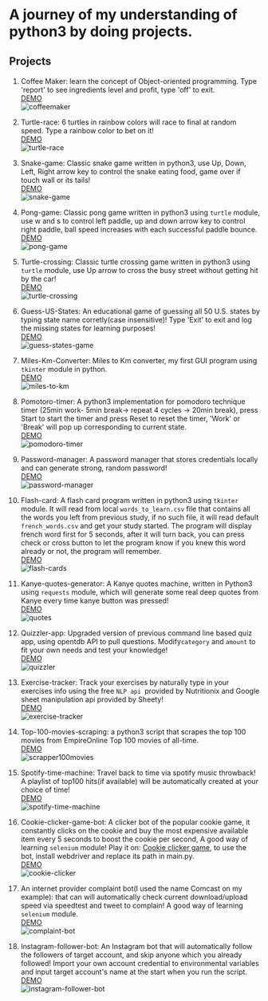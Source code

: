 # A journey of my understanding of python3 by doing projects.


## Projects

####
1. Coffee Maker: learn the concept of Object-oriented programming. Type 'report' to see ingredients level and profit, type 'off' to exit.                                                                                      
   [DEMO](https://replit.com/@andreivln/Coffe-Machine?v=1)                                                                                                                                         
   ![coffeemaker](https://github.com/andreivln/python3-projects/blob/main/Coffe-maker/coffee-maker.gif)


2. Turtle-race: 6 turtles in rainbow colors will race to final at random speed. Type a rainbow color to bet on it!                                                                                                             
   [DEMO](https://replit.com/@andreivln/Turtle-Race?v=1)                                                                                                                                         
   ![turtle-race](https://github.com/andreivln/python3-projects/blob/main/Turtle-race/turtle-race.gif)
   
3. Snake-game: Classic snake game written in python3, use Up, Down, Left, Right arrow key to control the snake eating food, game over if touch wall or its tails!                                                               
   [DEMO](https://replit.com/@andreivln/Snake-Game?v=1)                                                                                                                                          
   ![snake-game](https://github.com/andreivln/python3-projects/blob/main/Snake-game/snake.gif)

4. Pong-game: Classic pong game written in python3 using `turtle` module, use w and s to control left paddle, up and down arrow key to control right paddle, ball speed increases with each successful paddle bounce.          
   [DEMO](https://replit.com/@andreivln/Pong-game?v=1)                                                                                                                                                                         
   ![pong-game](https://github.com/andreivln/python3-projects/blob/main/Arcade-game-pong/pong-game.gif)

5. Turtle-crossing: Classic turtle crossing game written in python3 using `turtle` module, use Up arrow to cross the busy street without getting hit by the car!                                                            
   [DEMO](https://replit.com/@andreivln/turtle-crossing?v=1)                                                                                                                                                                 
   ![turtle-crossing](https://github.com/andreivln/python3-projects/blob/main/Turtle-crossing/turtle-crossing.gif)

6. Guess-US-States: An educational game of guessing all 50 U.S. states by typing state name corretly(case insensitive)!  Type 'Exit' to exit and log the missing states for learning purposes!                                
   [DEMO](https://replit.com/@andreivln/US-states-game?v=1)                                                                                                                                                               
   ![guess-states-game](https://github.com/andreivln/python3-projects/blob/main/US-states-game/us-states-guess.gif)

7. Miles-Km-Converter: Miles to Km converter, my first GUI program using `tkinter` module in python.                                                                                                                        
   [DEMO](https://replit.com/@andreivln/Miles-to-Km?v=1)                                                                                                                                                                    
   ![miles-to-km](https://github.com/andreivln/python3-projects/blob/main/Miles-to-KM-converter/miles-km-converter.gif)

8. Pomotoro-timer: A python3 implementation for pomodoro technique timer (25min work- 5min break-> repeat 4 cycles -> 20min break), press Start to start the timer and press Reset to reset the timer, 'Work' or 'Break' will pop up corresponding to current state.                                                                                                                                                                                       
   [DEMO](https://replit.com/@andreivln/Pomodoro-timer?v=1)                                                                                                                                                            
   ![pomodoro-timer](https://github.com/andreivln/python3-projects/blob/main/Pomodoro-timer/pomodora-technique-timer.gif)

9. Password-manager: A password manager that stores credentials locally and can generate strong, random password!                                                                                                             
    [DEMO](https://replit.com/@andreivln/password-manager?v=1)                                                                                                                                                          
   ![password-manager](https://github.com/andreivln/python3-projects/blob/main/Password-manager/password-manager.gif)

10. Flash-card: A flash card program written in python3 using `tkinter` module. It will read from local `words_to_learn.csv` file that contains all the words you left from previous study, if no such file, it will read default `french_words.csv` and get your study started. The program will display french word first for 5 seconds, after it will turn back, you can press check or cross button to let the program know if you knew this word already or not, the program will remember.                                                                                                                                                                      
    [DEMO](https://replit.com/@andreivln/Flash-cards?v=1)                                                                                                                                                                  
    ![flash-cards](https://github.com/andreivln/python3-projects/blob/main/Flash-cards/flash-card.gif)

11. Kanye-quotes-generator: A Kanye quotes machine, written in Python3 using `requests` module, which will generate some real deep quotes from Kanye every time kanye button was pressed!                                   
    [DEMO](https://replit.com/@andreivln/Kanye-quotes?v=1)                                                                                                                                            
    ![quotes](https://github.com/andreivln/python3-projects/blob/main/Kanye-quotes/quotes.gif)

                                                                                                             
12. Quizzler-app: Upgraded version of previous command line based quiz app, using opentdb API to pull questions. Modify`category` and `amount` to fit your own needs and test your knowledge!                                
    [DEMO](https://replit.com/@andreivln/quizzler-app?v=1)                                                                                                                                       
    ![quizzler](https://github.com/andreivln/python3-projects/blob/main/Quizzler-app/quizzler-app.gif)

13. Exercise-tracker: Track your exercises by naturally type in your exercises info using the free `NLP api `provided by Nutritionix and Google sheet manipulation api provided by Sheety!                                    
    [DEMO](https://replit.com/@andreivln/Exercise-tracker?v=1)                                                                                                                                      
    ![exercise-tracker](https://github.com/andreivln/python3-projects/blob/main/Exercise-tracker/exercise-tracker.gif)

14. Top-100-movies-scraping: a python3 script that scrapes the top 100 movies from EmpireOnline Top 100 movies of all-time.                                                                                                   
    [DEMO](https://replit.com/@andreivln/top100-movie-scrapper?v=1)                                                                                                                                      
    ![scrapper100movies](https://github.com/andreivln/python3-projects/blob/main/top100-movie-scrapper/top100-movies-scrape.gif)

15. Spotify-time-machine: Travel back to time via spotify music throwback! A playlist of top100 hits(if available) will be automatically created at your choice of time!                                                      
    [DEMO](https://replit.com/@andreivln/Spotify-time-machine?v=1)                                                                                                                                                            
    ![spotify-time-machine](https://github.com/andreivln/python3-projects/blob/main/Spotify-time-machine/spotify-time-machine.gif)

16. Cookie-clicker-game-bot: A clicker bot of the popular cookie game, it constantly clicks on the cookie and buy the most expensive available item every 5 seconds to boost the cookie per second, A good way of learning `selenium` module! Play it on: [Cookie clicker game](http://orteil.dashnet.org/experiments/cookie/), to use the bot, install webdriver and replace its path in main.py.                                        
    [DEMO](https://replit.com/@andreivln/cookie-clicker?v=1)                                                                                                                                                                
    ![cookie-clicker](https://github.com/andreivln/python3-projects/blob/main/Cookie-clicker/cookie-clicker.gif)

17. An internet provider complaint bot(I used the name Comcast on my example): that can will automatically check current download/upload speed via speedtest and tweet to complain! A good way of learning `selenium` module.  
    [DEMO](https://replit.com/@andreivln/Internet-provider-complaint-bot?v=1)                                                                                                                                                 
    ![complaint-bot](https://github.com/andreivln/python3-projects/blob/main/Internet-provider-complaint-bot/comcast-complaint-bot.png)

18. Instagram-follower-bot: An Instagram bot that will automatically follow the followers of target account, and skip anyone which you already followed! Import your own account credential to environmental variables and input target account's name at the start when you run the script.                                                                                                                                                             
    [DEMO](https://replit.com/@andreivln/Instagram-follower-bot?v=1)                                                                                                                                                          
    ![instagram-follower-bot](https://github.com/andreivln/python3-projects/blob/main/Instagram-follower-bot/instagram-follower-bot.gif)
                                                                                


